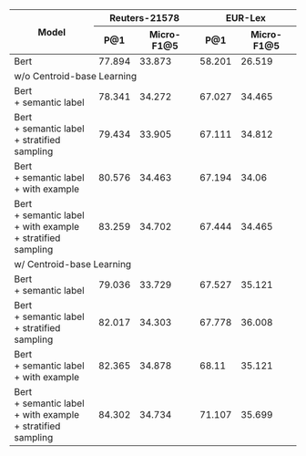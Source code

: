 <table class="tg">
<thead>
  <tr>
    <th class="tg-lboi" rowspan="2">Model</th>
    <th class="tg-9wq8" colspan="2">Reuters-21578</th>
    <th class="tg-9wq8" colspan="2">EUR-Lex</th>
  </tr>
  <tr>
    <th class="tg-9wq8"><span style="font-style:normal">P@1</span></th>
    <th class="tg-9wq8"><span style="font-style:normal">Micro-F1@5</span></th>
    <th class="tg-9wq8"><span style="font-style:normal">P@1</span></th>
    <th class="tg-9wq8"><span style="font-style:normal">Micro-F1@5</span></th>
  </tr>
</thead>
<tbody>
  <tr>
    <td class="tg-lboi">Bert</td>
    <td class="tg-9wq8">77.894</td>
    <td class="tg-9wq8">33.873</td>
    <td class="tg-9wq8">58.201</td>
    <td class="tg-9wq8">26.519</td>
  </tr>
  <tr>
    <td class="tg-9wq8" colspan="5">w/o Centroid-base Learning</td>
  </tr>
  <tr>
    <td class="tg-lboi">Bert<br>+ semantic label</td>
    <td class="tg-9wq8">78.341</td>
    <td class="tg-9wq8">34.272</td>
    <td class="tg-9wq8">67.027</td>
    <td class="tg-9wq8">34.465</td>
  </tr>
  <tr>
    <td class="tg-lboi">Bert<br>+ semantic label<br>+ stratified sampling</td>
    <td class="tg-9wq8">79.434</td>
    <td class="tg-9wq8">33.905</td>
    <td class="tg-9wq8">67.111</td>
    <td class="tg-9wq8">34.812</td>
  </tr>
  <tr>
    <td class="tg-lboi">Bert<br>+ semantic label<br>+ with example</td>
    <td class="tg-9wq8">80.576</td>
    <td class="tg-9wq8">34.463</td>
    <td class="tg-9wq8">67.194</td>
    <td class="tg-9wq8">34.06</td>
  </tr>
  <tr>
    <td class="tg-lboi">Bert<br>+ semantic label<br>+ with example<br>+ stratified sampling</td>
    <td class="tg-9wq8">83.259</td>
    <td class="tg-9wq8">34.702</td>
    <td class="tg-9wq8">67.444</td>
    <td class="tg-9wq8">34.465</td>
  </tr>
  <tr>
    <td class="tg-9wq8" colspan="5">w/ Centroid-base Learning</td>
  </tr>
  <tr>
    <td class="tg-lboi">Bert<br>+ semantic label</td>
    <td class="tg-9wq8">79.036</td>
    <td class="tg-9wq8">33.729</td>
    <td class="tg-9wq8">67.527</td>
    <td class="tg-9wq8">35.121</td>
  </tr>
  <tr>
    <td class="tg-lboi">Bert<br>+ semantic label<br>+ stratified sampling</td>
    <td class="tg-9wq8">82.017</td>
    <td class="tg-9wq8">34.303</td>
    <td class="tg-9wq8">67.778</td>
    <td class="tg-uzvj">36.008</td>
  </tr>
  <tr>
    <td class="tg-lboi">Bert<br>+ semantic label<br>+ with example</td>
    <td class="tg-9wq8">82.365</td>
    <td class="tg-uzvj">34.878</td>
    <td class="tg-9wq8">68.11</td>
    <td class="tg-9wq8">35.121</td>
  </tr>
  <tr>
    <td class="tg-lboi">Bert<br>+ semantic label<br>+ with example<br>+ stratified sampling</td>
    <td class="tg-uzvj">84.302</td>
    <td class="tg-9wq8">34.734</td>
    <td class="tg-uzvj">71.107</td>
    <td class="tg-9wq8">35.699</td>
  </tr>
</tbody>
</table>
